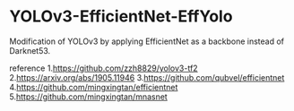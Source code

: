 # YOLOv3-EfficientNet-EffYolo
Modification of YOLOv3 by applying EfficientNet as a backbone instead of Darknet53.





reference
1.https://github.com/zzh8829/yolov3-tf2
2.https://arxiv.org/abs/1905.11946
3.https://github.com/qubvel/efficientnet
4.https://github.com/mingxingtan/efficientnet
5.https://github.com/mingxingtan/mnasnet
